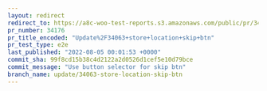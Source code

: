 ```yaml
---
layout: redirect
redirect_to: https://a8c-woo-test-reports.s3.amazonaws.com/public/pr/34176/e2e/index.html
pr_number: 34176
pr_title_encoded: "Update%2F34063+store+location+skip+btn"
pr_test_type: e2e
last_published: "2022-08-05 00:01:53 +0000"
commit_sha: 99f8cd15b38c4d2122a2d0526d1cef5e10d79bce
commit_message: "Use button selector for skip btn"
branch_name: update/34063-store-location-skip-btn
---
```


